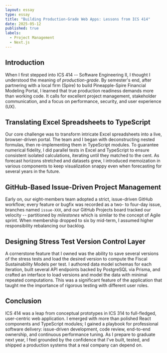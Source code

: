 ```yaml
---
layout: essay
type: essay
title: "Building Production-Grade Web Apps: Lessons from ICS 414"
date: 2025-05-12
published: true
labels:
  - Project Management
  - Next.js
---
```


## Introduction

When I first stepped into ICS 414 -- Software Engineering II, I thought I understood the meaning of *production-grade*. By semester's end, after partnering with a local firm (Spire) to build Pineapple-Spire Financial Modeling Portal, I learned that true production readiness demands more than working code. It calls for excellent project management, stakeholder communication, and a focus on performance, security, and user experience (UX).

## Translating Excel Spreadsheets to TypeScript

Our core challenge was to transform intricate Excel spreadsheets into a live, browser-driven portal. The team and I began with deconstructing nested formulas, then re-implementing them in TypeScript modules. To guarantee numerical fidelity, I did parallel tests in Excel and TypeScript to ensure consistent isolated calculations, iterating until they matched to the cent. As forecast horizons stretched and datasets grew, I introduced memoization in various components to keep visualization snappy even when forecasting for several years in the future.

## GitHub-Based Issue-Driven Project Management

Early on, our eight-members team adopted a strict, issue-driven GitHub workflow; every feature or bugfix was recorded as a two- to four-day issue, branches named `issue-XXX`, and our GitHub Projects board tracked our velocity -- partitioned by *milestones* which is similar to the concept of Agile sprint. When membership dropped to six by mid-term, I assumed higher responsibility rebalancing our backlog.

## Designing Stress Test Version Control Layer

A cornerstone feature that I owned was the ability to save several versions of the stress tests and load the desired version to compute the Fiscal Sustainability Models per test. I authored data model schemas for each iteration, built several API endpoints backed by PostgreSQL via Prisma, and crafted an interface to load versions and model the data with minimal repeated computations. This was a significant feature of the application that taught me the importance of rigorous testing with different user roles.

## Conclusion

ICS 414 was a leap from conceptual prototypes in ICS 314 to full-fledged, user-centric web application. I emerged with more than polished React components and TypeScript modules; I gained a playbook for professional software delivery: issue-driven development, code review, end-to-end ownership, and continuous performance tuning. As I prepare to graduate next year, I feel grounded by the confidence that I've built, tested, and shipped a production systems that a real company can depend on. 
